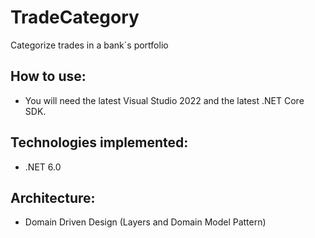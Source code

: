 # TradeCategory
Categorize trades in a bank´s portfolio

## How to use:
- You will need the latest Visual Studio 2022 and the latest .NET Core SDK.

## Technologies implemented:
- .NET 6.0

## Architecture:
- Domain Driven Design (Layers and Domain Model Pattern)